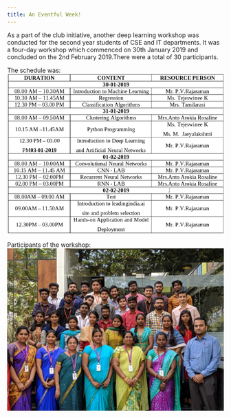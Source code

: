 ```yaml
---
title: An Eventful Week!
---
```


As a part of the club initiative, another deep learning workshop was conducted for the second year students of CSE and IT departments. It was a four-day workshop which commenced on 30th January 2019 and concluded on the 2nd February 2019.There were a total of 30 participants.

The schedule was:
![Schedule](/img/b3/schedule.png "Schedule")

Participants of the workshop:
![Image1](/img/b3/img1.jpeg "img1")
<!-- ![Image2](/img/b1/img2.jpeg "img1") -->
